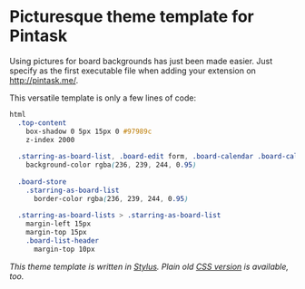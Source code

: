 Picturesque theme template for Pintask
=========================

Using pictures for board backgrounds has just been made easier. Just specify as the first executable file when adding your extension on http://pintask.me/.

This versatile template is only a few lines of code:

```css
html
  .top-content
    box-shadow 0 5px 15px 0 #97989c
    z-index 2000
  
  .starring-as-board-list, .board-edit form, .board-calendar .board-calendar-message, .list-switcher-wrapper
    background-color rgba(236, 239, 244, 0.95)
  
  .board-store
    .starring-as-board-list
      border-color rgba(236, 239, 244, 0.95)
  
  .starring-as-board-lists > .starring-as-board-list
    margin-left 15px
    margin-top 15px
    .board-list-header
      margin-top 10px

```

_This theme template is written in [Stylus](http://learnboost.github.io/stylus/). Plain old [CSS version](https://github.com/DenisGorbachev/picturesque-pintask-theme-template/blob/master/picturesque.css) is available, too._
